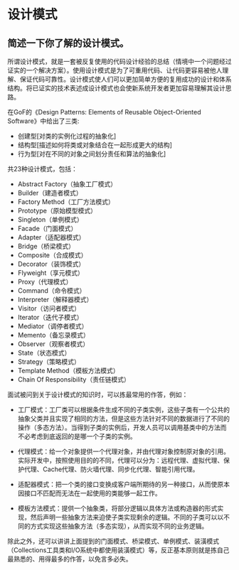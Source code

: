 # 设计模式

## 简述一下你了解的设计模式。

所谓设计模式，就是一套被反复使用的代码设计经验的总结（情境中一个问题经过证实的一个解决方案）。使用设计模式是为了可重用代码、让代码更容易被他人理解、保证代码可靠性。设计模式使人们可以更加简单方便的复用成功的设计和体系结构。将已证实的技术表述成设计模式也会使新系统开发者更加容易理解其设计思路。

在GoF的《Design Patterns: Elements of Reusable Object-Oriented Software》中给出了三类:

- 创建型[对类的实例化过程的抽象化]
- 结构型[描述如何将类或对象结合在一起形成更大的结构]
- 行为型[对在不同的对象之间划分责任和算法的抽象化]

共23种设计模式，包括：

- Abstract Factory（抽象工厂模式）
- Builder（建造者模式）
- Factory Method（工厂方法模式）
- Prototype（原始模型模式）
- Singleton（单例模式）
- Facade（门面模式）
- Adapter（适配器模式）
- Bridge（桥梁模式）
- Composite（合成模式）
- Decorator（装饰模式）
- Flyweight（享元模式）
- Proxy（代理模式）
- Command（命令模式）
- Interpreter（解释器模式）
- Visitor（访问者模式）
- Iterator（迭代子模式）
- Mediator（调停者模式）
- Memento（备忘录模式）
- Observer（观察者模式）
- State（状态模式）
- Strategy（策略模式）
- Template Method（模板方法模式）
- Chain Of Responsibility（责任链模式）

面试被问到关于设计模式的知识时，可以拣最常用的作答，例如：

- 工厂模式：工厂类可以根据条件生成不同的子类实例，这些子类有一个公共的抽象父类并且实现了相同的方法，但是这些方法针对不同的数据进行了不同的操作（多态方法）。当得到子类的实例后，开发人员可以调用基类中的方法而不必考虑到底返回的是哪一个子类的实例。

- 代理模式：给一个对象提供一个代理对象，并由代理对象控制原对象的引用。实际开发中，按照使用目的的不同，代理可以分为：远程代理、虚拟代理、保护代理、Cache代理、防火墙代理、同步化代理、智能引用代理。

- 适配器模式：把一个类的接口变换成客户端所期待的另一种接口，从而使原本因接口不匹配而无法在一起使用的类能够一起工作。

- 模板方法模式：提供一个抽象类，将部分逻辑以具体方法或构造器的形式实现，然后声明一些抽象方法来迫使子类实现剩余的逻辑。不同的子类可以以不同的方式实现这些抽象方法（多态实现），从而实现不同的业务逻辑。

除此之外，还可以讲讲上面提到的门面模式、桥梁模式、单例模式、装潢模式（Collections工具类和I/O系统中都使用装潢模式）等，反正基本原则就是拣自己最熟悉的、用得最多的作答，以免言多必失。
